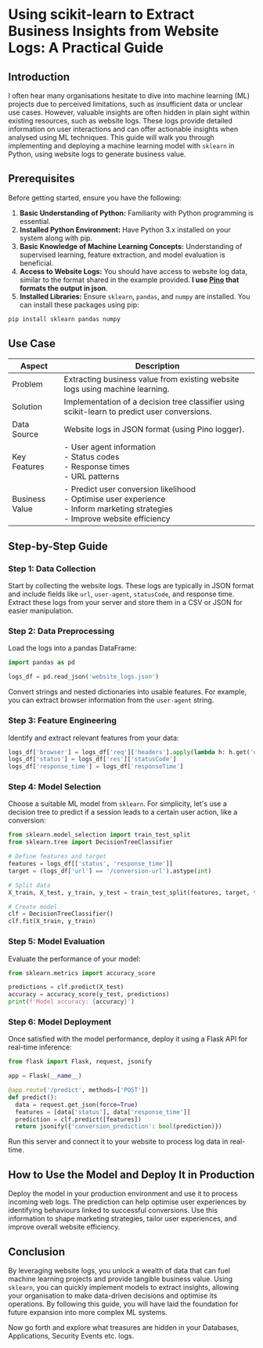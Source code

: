 # Using scikit-learn to Extract Business Insights from Website Logs: A Practical Guide

## Introduction

I often hear many organisations hesitate to dive into machine learning (ML) projects due to perceived limitations, such as insufficient data or unclear use cases. However, valuable insights are often hidden in plain sight within existing resources, such as website logs. These logs provide detailed information on user interactions and can offer actionable insights when analysed using ML techniques. This guide will walk you through implementing and deploying a machine learning model with `sklearn` in Python, using website logs to generate business value.

## Prerequisites

Before getting started, ensure you have the following:

1. **Basic Understanding of Python:** Familiarity with Python programming is essential.
2. **Installed Python Environment:** Have Python 3.x installed on your system along with pip.
3. **Basic Knowledge of Machine Learning Concepts:** Understanding of supervised learning, feature extraction, and model evaluation is beneficial.
4. **Access to Website Logs:** You should have access to website log data, similar to the format shared in the example provided. ****I use [Pino](https://www.npmjs.com/package/pino) that formats the output in json****.
5. **Installed Libraries:** Ensure `sklearn`, `pandas`, and `numpy` are installed. You can install these packages using pip:
```bash
pip install sklearn pandas numpy
```

## Use Case

| Aspect | Description |
| -------------- | ----------------------------------------------------------------------------------------------------------------------------------------------------------------- |
| Problem | Extracting business value from existing website logs using machine learning. |
| Solution | Implementation of a decision tree classifier using scikit-learn to predict user conversions. |
| Data Source | Website logs in JSON format (using Pino logger). |
| Key Features | - User agent information<br>- Status codes<br>- Response times<br>- URL patterns |
| Business Value | - Predict user conversion likelihood<br>- Optimise user experience<br>- Inform marketing strategies<br>- Improve website efficiency |

## Step-by-Step Guide

### Step 1: Data Collection

Start by collecting the website logs. These logs are typically in JSON format and include fields like `url`, `user-agent`, `statusCode`, and response time. Extract these logs from your server and store them in a CSV or JSON for easier manipulation.

### Step 2: Data Preprocessing

Load the logs into a pandas DataFrame:
```python
import pandas as pd

logs_df = pd.read_json('website_logs.json')
```
Convert strings and nested dictionaries into usable features. For example, you can extract browser information from the `user-agent` string.

### Step 3: Feature Engineering

Identify and extract relevant features from your data:
```python
logs_df['browser'] = logs_df['req']['headers'].apply(lambda h: h.get('user-agent', ''))
logs_df['status'] = logs_df['res']['statusCode']
logs_df['response_time'] = logs_df['responseTime']
```

### Step 4: Model Selection

Choose a suitable ML model from `sklearn`. For simplicity, let's use a decision tree to predict if a session leads to a certain user action, like a conversion:
```python
from sklearn.model_selection import train_test_split
from sklearn.tree import DecisionTreeClassifier

# Define features and target
features = logs_df[['status', 'response_time']]
target = (logs_df['url'] == '/conversion-url').astype(int)

# Split data
X_train, X_test, y_train, y_test = train_test_split(features, target, test_size=0.2, random_state=42)

# Create model
clf = DecisionTreeClassifier()
clf.fit(X_train, y_train)
```

### Step 5: Model Evaluation

Evaluate the performance of your model:
```python
from sklearn.metrics import accuracy_score

predictions = clf.predict(X_test)
accuracy = accuracy_score(y_test, predictions)
print(f'Model accuracy: {accuracy}')
```

### Step 6: Model Deployment

Once satisfied with the model performance, deploy it using a Flask API for real-time inference:
```python
from flask import Flask, request, jsonify

app = Flask(__name__)

@app.route('/predict', methods=['POST'])
def predict():
  data = request.get_json(force=True)
  features = [data['status'], data['response_time']]
  prediction = clf.predict([features])
  return jsonify({'conversion_prediction': bool(prediction)})
```
Run this server and connect it to your website to process log data in real-time.

## How to Use the Model and Deploy It in Production

Deploy the model in your production environment and use it to process incoming web logs. The prediction can help optimise user experiences by identifying behaviours linked to successful conversions. Use this information to shape marketing strategies, tailor user experiences, and improve overall website efficiency.

## Conclusion

By leveraging website logs, you unlock a wealth of data that can fuel machine learning projects and provide tangible business value. Using `sklearn`, you can quickly implement models to extract insights, allowing your organisation to make data-driven decisions and optimise its operations. By following this guide, you will have laid the foundation for future expansion into more complex ML systems.

Now go forth and explore what treasures are hidden in your Databases, Applications, Security Events etc. logs.
